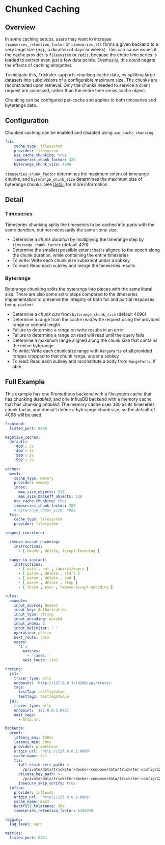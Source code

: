 # Chunked Caching

## Overview
In some caching setups, users may want to increase `timeseries_retention_factor` or `timeseries_ttl` forms a given backend to a very large size (e.g., a duration of days or weeks). This can cause issues if the cache provider is
`filesystem` or `redis`, because the entire time series is loaded to extract
even just a few data points. Eventually, this could negate the effects of
caching altogether.

To mitigate this, Trickster supports *chunking* cache data, by splitting large datasets into subdivisions of a configurable maximum size. The chunks are reconstituted upon retrieval. Only the chunks needed to service a client request are accessed, rather than the entire time series cache object.

Chunking can be configured per-cache and applies to both timeseries and byterange data.

## Configuration

Chunked caching can be enabled and disabled using `use_cache_chunking`:

```yaml
fs1:
    cache_type: filesystem
    provider: filesystem
    use_cache_chunking: true
    timeseries_chunk_factor: 420
    byterange_chunk_size: 4096
```

`timeseries_chunk_factor` determines the maximum extent of timerange chunks, and `byterange_chunk_size` determines the maximum size of byterange chunks. See [Detail](#detail) for more information.

## Detail

### Timeseries

Timeseries chunking splits the timeseries to be cached into parts with the same *duration*, but not necessarily the same literal size.

- Determine a *chunk duration* by multiplying the timerange step by `timerange_chunk_factor` (default 420)
- Determine the smallest possible extent that is aligned to the epoch along the chunk duration, while containing the entire timeseries
- To write: Write each chunk size subextent under a subkey
- To read: Read each subkey and merge the timeseries results

### Byterange

Byterange chunking splits the byterange into pieces with the same literal size. There are also some extra steps compared to the timeseries implementation to preserve the integrity of both full and partial responses being cached.

- Determine a *chunk size* from `byterange_chunk_size` (default 4096)
- Determine a range from the cache read/write request using the provided range or content length
- Failure to determine a range on write results in an error
- Failure to determine a range on read will read until the query fails
- Determine a maximum range aligned along the chunk size that contains the entire byterange
- To write: Write each chunk size range with `RangeParts` of all provided ranges cropped to that chunk range, under a subkey
- To read: Read each subkey and reconstitute a body from `RangeParts`, if able

## Full Example

This example has one Prometheus backend with a filesystem cache that has chunking *disabled*, and one InfluxDB backend with a memory cache that has chunking *enabled*. The memory cache uses 380 as its timeseries chunk factor, and doesn't define a byterange chunk size, so the default of 4096 will be used.

```yaml
frontend:
  listen_port: 8480

negative_caches:
  default:
    '400': 3s
    '404': 3s
    '500': 3s
    '502': 3s

caches:
  mem1:
    cache_type: memory
    provider: memory
    index:
      max_size_objects: 512
      max_size_backoff_objects: 128
    use_cache_chunking: true
    timeseries_chunk_factor: 380
    # byterange_chunk_size: 4096
  fs1:
    cache_type: filesystem
    provider: filesystem

request_rewriters:

  remove-accept-encoding:
    instructions:
      - [ header, delete, Accept-Encoding ]

  range-to-instant:
    instructions:
      - [ path , set , /api/v1/query ]
      - [ param , delete , start ]
      - [ param , delete , end ]
      - [ param , delete , step ]
      - [ chain , exec , remove-accept-encoding ]

rules:
  example:
    input_source: header
    input_key: Authorization
    input_type: string
    input_encoding: base64
    input_index: 1
    input_delimiter: ' '
    operation: prefix
    next_route: rpc1
    cases:
      '1':
        matches:
          - 'james:'
        next_route: sim1

tracing:
  jc1:
    tracer_type: otlp
    endpoint: 'http://127.0.0.1:14268/api/traces'
    tags:
      testTag: testTagValue
      testTag2: testTag2Value
  ja1:
    tracer_type: otlp
    endpoint: '127.0.0.1:6831'
    omit_tags:
      - http.url

backends:
  prom1:
    latency_max: 150ms
    latency_min: 50ms
    provider: prometheus
    origin_url: 'http://127.0.0.1:9090'
    cache_name: fs1
    tls:
      full_chain_cert_path: >-
        /private/data/trickster/docker-compose/data/trickster-config/127.0.0.1.pem
      private_key_path: >-
        /private/data/trickster/docker-compose/data/trickster-config/127.0.0.1-key.pem
      insecure_skip_verify: true
  influx:
    provider: influxdb
    origin_url: 'http://127.0.0.1:8086'
    cache_name: mem1
    backfill_tolerance: 30s
    timeseries_retention_factor: 5184000

logging:
  log_level: warn

metrics:
  listen_port: 8481
```
